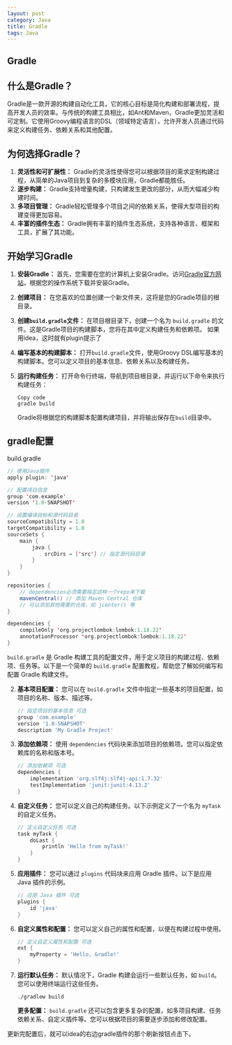 ```yaml
---
layout: post
category: Java
title: Gradle
tags: Java
---
```


## Gradle



## **什么是Gradle？**

Gradle是一款开源的构建自动化工具，它的核心目标是简化构建和部署流程，提高开发人员的效率。与传统的构建工具相比，如Ant和Maven，Gradle更加灵活和可定制。它使用Groovy编程语言的DSL（领域特定语言），允许开发人员通过代码来定义构建任务、依赖关系和其他配置。

## **为何选择Gradle？**

1. **灵活性和可扩展性：** Gradle的灵活性使得您可以根据项目的需求定制构建过程，从简单的Java项目到复杂的多模块应用，Gradle都能胜任。
2. **逐步构建：** Gradle支持增量构建，只构建发生更改的部分，从而大幅减少构建时间。
3. **多项目管理：** Gradle轻松管理多个项目之间的依赖关系，使得大型项目的构建变得更加容易。
4. **丰富的插件生态：** Gradle拥有丰富的插件生态系统，支持各种语言、框架和工具，扩展了其功能。

## **开始学习Gradle**

1. **安装Gradle：** 首先，您需要在您的计算机上安装Gradle。访问[Gradle官方网站](https://gradle.org/)，根据您的操作系统下载并安装Gradle。

2. **创建项目：** 在您喜欢的位置创建一个新文件夹，这将是您的Gradle项目的根目录。

3. **创建`build.gradle`文件：** 在项目根目录下，创建一个名为 `build.gradle` 的文件。这是Gradle项目的构建脚本，您将在其中定义构建任务和依赖项。 如果用idea，这时就有plugin提示了

4. **编写基本的构建脚本：** 打开`build.gradle`文件，使用Groovy DSL编写基本的构建脚本。您可以定义项目的基本信息、依赖关系以及构建任务。

5. **运行构建任务：** 打开命令行终端，导航到项目根目录，并运行以下命令来执行构建任务：

   ```
   Copy code
   gradle build
   ```

   Gradle将根据您的构建脚本配置构建项目，并将输出保存在`build`目录中。



## gradle配置

build.gradle

```scala
// 使用Java插件
apply plugin: 'java'

// 配置项目信息
group 'com.example'
version '1.0-SNAPSHOT'

// 设置编译目标和源代码目录
sourceCompatibility = 1.8
targetCompatibility = 1.8
sourceSets {
    main {
        java {
            srcDirs = ['src'] // 指定源代码目录
        }
    }
}

repositories {
    // dependencies必须需要指定这样一个repo来下载
    mavenCentral() // 添加 Maven Central 仓库
    // 可以添加其他需要的仓库，如 jcenter() 等
}

dependencies {
    compileOnly 'org.projectlombok:lombok:1.18.22'
    annotationProcessor 'org.projectlombok:lombok:1.18.22'
}

```



`build.gradle` 是 Gradle 构建工具的配置文件，用于定义项目的构建过程、依赖项、任务等。以下是一个简单的 `build.gradle` 配置教程，帮助您了解如何编写和配置 Gradle 构建文件。

2. **基本项目配置：** 您可以在 `build.gradle` 文件中指定一些基本的项目配置，如项目的名称、版本、描述等。

   ```groovy
   // 指定项目的基本信息 可选
   group 'com.example'
   version '1.0-SNAPSHOT'
   description 'My Gradle Project'
   ```

3. **添加依赖项：** 使用 `dependencies` 代码块来添加项目的依赖项。您可以指定依赖库的名称和版本号。

   ```groovy
   // 添加依赖项 可选
   dependencies {
       implementation 'org.slf4j:slf4j-api:1.7.32'
       testImplementation 'junit:junit:4.13.2'
   }
   ```

4. **自定义任务：** 您可以定义自己的构建任务。以下示例定义了一个名为 `myTask` 的自定义任务。

   ```groovy
   // 定义自定义任务 可选
   task myTask {
       doLast {
           println 'Hello from myTask!'
       }
   }
   ```

5. **应用插件：** 您可以通过 `plugins` 代码块来应用 Gradle 插件。以下是应用 Java 插件的示例。

   ```groovy
   // 应用 Java 插件 可选
   plugins {
       id 'java'
   }
   ```

6. **自定义属性和配置：** 您可以定义自己的属性和配置，以便在构建过程中使用。

   ```groovy
   // 定义自定义属性和配置 可选
   ext {
       myProperty = 'Hello, Gradle!'
   }
   ```

7. **运行默认任务：** 默认情况下，Gradle 构建会运行一些默认任务，如 `build`。您可以使用终端运行这些任务。

   ```
   ./gradlew build
   ```

   **更多配置：** `build.gradle` 还可以包含更多复杂的配置，如多项目构建、任务依赖关系、自定义插件等。您可以根据项目的需要逐步添加和修改配置。



更新完配置后，就可以idea的右边gradle插件的那个刷新按钮点击下。